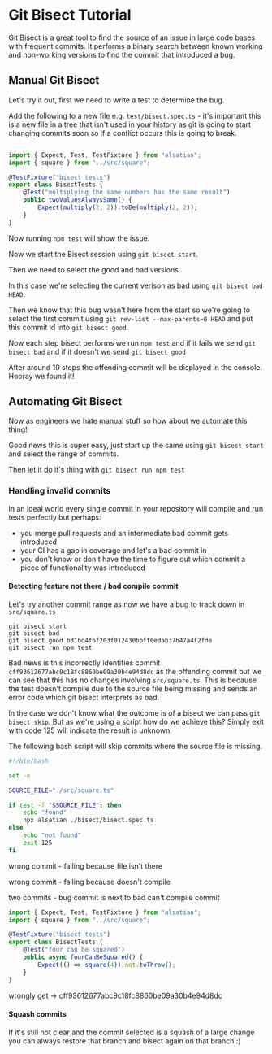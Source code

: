 # Git Bisect Tutorial

Git Bisect is a great tool to find the source of an issue in large code bases with frequent commits. It performs a binary search between known working and non-working versions to find the commit that introduced a bug.

## Manual Git Bisect

Let's try it out, first we need to write a test to determine the bug.

Add the following to a new file e.g. `test/bisect.spec.ts` - it's important this is a new file in a tree that isn't used in your history as git is going to start changing commits soon so if a conflict occurs this is going to break.

```typescript

import { Expect, Test, TestFixture } from "alsatian";
import { square } from "../src/square";

@TestFixture("bisect tests")
export class BisectTests {    
    @Test("multiplying the same numbers has the same result")
    public twoValuesAlwaysSame() {
        Expect(multiply(2, 2)).toBe(multiply(2, 2));
    }
}
```

Now running `npm test` will show the issue.

Now we start the Bisect session using `git bisect start`.

Then we need to select the good and bad versions.

In this case we're selecting the current verison as bad using `git bisect bad HEAD`.

Then we know that this bug wasn't here from the start so we're going to select the first commit using `git rev-list --max-parents=0 HEAD` and put this commit id into `git bisect good`.

Now each step bisect performs we run `npm test` and if it fails we send `git bisect bad` and if it doesn't we send `git bisect good`

After around 10 steps the offending commit will be displayed in the console. Hooray we found it!

## Automating Git Bisect

Now as engineers we hate manual stuff so how about we automate this thing!

Good news this is super easy, just start up the same using `git bisect start` and select the range of commits.

Then let it do it's thing with `git bisect run npm test`

### Handling invalid commits

In an ideal world every single commit in your repository will compile and run tests perfectly but perhaps:

* you merge pull requests and an intermediate bad commit gets introduced
* your CI has a gap in coverage and let's a bad commit in
* you don't know or don't have the time to figure out which commit a piece of functionality was introduced

#### Detecting feature not there / bad compile commit

Let's try another commit range as now we have a bug to track down in `src/square.ts`

```
git bisect start
git bisect bad
git bisect good b31bd4f6f203f012430bbff0edab37b47a4f2fde
git bisect run npm test
```

Bad news is this incorrectly identifies commit `cff93612677abc9c18fc8860be09a30b4e94d8dc` as the offending commit but we can see that this has no changes involving `src/square.ts`. This is because the test doesn't compile due to the source file being missing and sends an error code which git bisect interprets as bad. 

In the case we don't know what the outcome is of a bisect we can pass `git bisect skip`. But as we're using a script how do we achieve this? Simply exit with code 125 will indicate the result is unknown.

The following bash script will skip commits where the source file is missing.

```bash
#!/bin/bash

set -e

SOURCE_FILE="./src/square.ts"

if test -f "$SOURCE_FILE"; then
    echo "found"
    npx alsatian ./bisect/bisect.spec.ts
else
    echo "not found"
    exit 125
fi
```



wrong commit - failing because file isn't there

wrong commit - failing because doesn't compile

two commits - bug commit is next to bad can't compile commit

```typescript
import { Expect, Test, TestFixture } from "alsatian";
import { square } from "../src/square";

@TestFixture("bisect tests")
export class BisectTests {
    @Test("four can be squared")
    public async fourCanBeSquared() {
        Expect(() => square(4)).not.toThrow();
    }
}
```

wrongly get -> cff93612677abc9c18fc8860be09a30b4e94d8dc

#### Squash commits

If it's still not clear and the commit selected is a squash of a large change you can always restore that branch and bisect again on that branch :)

